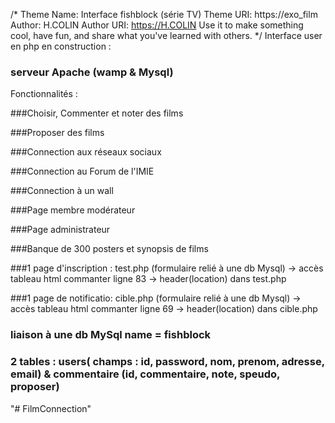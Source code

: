 /*
Theme Name: Interface fishblock (série TV)
Theme URI: https://exo_film
Author: H.COLIN
Author URI: https://H.COLIN
Use it to make something cool, have fun, and share what you've learned with others.
*/
Interface user en php en construction :

### serveur Apache (wamp & Mysql)

Fonctionnalités :

###Choisir, Commenter et noter des films

###Proposer des films

###Connection aux réseaux sociaux

###Connection au Forum de l'IMIE

###Connection à un wall

###Page membre modérateur

###Page administrateur

###Banque de 300 posters et synopsis de films

###1 page d'inscription : test.php (formulaire relié à une db Mysql) -> accès tableau html commanter ligne 83 -> header(location) dans test.php

###1 page de notificatio: cible.php (formulaire relié à une db Mysql) -> accès tableau html commanter ligne 69 -> header(location) dans cible.php

### liaison à une db MySql name = fishblock

### 2 tables : users( champs : id, password, nom, prenom, adresse, email) & commentaire (id, commentaire, note, speudo, proposer)
"# FilmConnection" 
